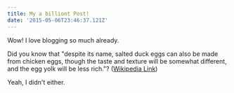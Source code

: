 ```yaml
---
title: My a billiont Post!
date: '2015-05-06T23:46:37.121Z'
---
```


Wow! I love blogging so much already.

Did you know that "despite its name, salted duck eggs can also be made from
chicken eggs, though the taste and texture will be somewhat different, and the
egg yolk will be less rich."?
([Wikipedia Link](http://en.wikipedia.org/wiki/Salted_duck_egg))

Yeah, I didn't either.
